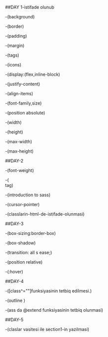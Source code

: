 ##DAY 1-istifade olunub 

 -(background)

 -(border)

 -(padding)

 -(margin)

 -(tags)

 -(icons)

 -(display:(flex,inline-block)

 -(justify-content)

 -(align-items)

 -(font-family,size)

 -(position absolute)

 -(width)

 -(height)

 -(max-width)

 -(max-height)

 ##DAY-2

 -(font-weight)

 -(<br> tag)

 -(introduction to sass)

 -(cursor-pointer)

 -(classlarin-html-de-istifade-olunmasi)


##DAY-3

 -(box-sizing:border-box)

 -(box-shadow)

 -(transition: all s ease;)

 -(position relative)

 -(:hover)
 
 ##DAY-4

-([class^=""]funksiyasinin tetbiq edilmesi.)

-(outline )

-(ass da @extend funksiyasinin tetbiq olunmasi)

##DAY-5

-(claslar vasitesi ile section1-in yazilmasi)